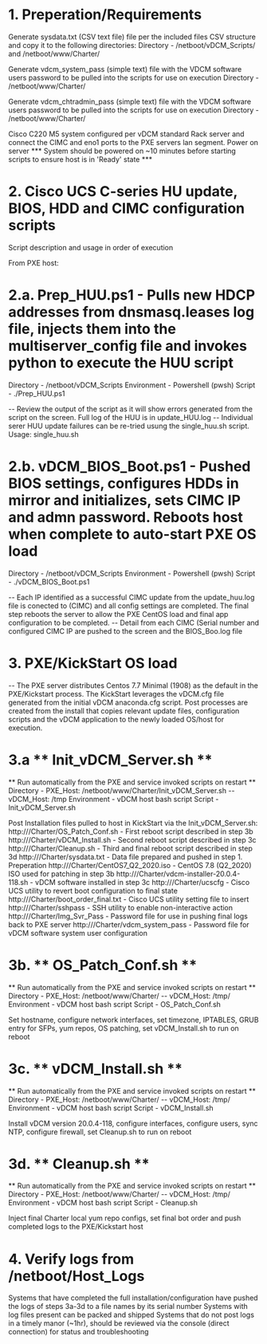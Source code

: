 # 1. Preperation/Requirements
Generate sysdata.txt (CSV text file) file per the included files CSV structure and copy it to the following directories:
Directory - /netboot/vDCM_Scripts/ and /netboot/www/Charter/

Generate vdcm_system_pass (simple text) file with the VDCM software users password to be pulled into the scripts for use on execution
Directory - /netboot/www/Charter/

Generate vdcm_chtradmin_pass (simple text) file with the VDCM software users password to be pulled into the scripts for use on execution
Directory - /netboot/www/Charter/

Cisco C220 M5 system configured per vDCM standard
Rack server and connect the CIMC and eno1 ports to the PXE servers lan segment.
Power on server
*** System should be powered on ~10 minutes before starting scripts to ensure host is in 'Ready' state ***

# 2. Cisco UCS C-series HU update, BIOS, HDD and CIMC configuration scripts
Script description and usage in order of execution

From PXE host:
# 2.a. Prep_HUU.ps1 - Pulls new HDCP addresses from dnsmasq.leases log file, injects them into the multiserver_config file and invokes python to execute the HUU script
Directory - /netboot/vDCM_Scripts
Environment - Powershell (pwsh)
Script - ./Prep_HUU.ps1

-- Review the output of the script as it will show errors generated from the script on the screen.  Full log of the HUU is in update_HUU.log
-- Individual serer HUU update failures can be re-tried usung the single_huu.sh script.  Usage: single_huu.sh <CIMC IP> <PXE server IP>

# 2.b. vDCM_BIOS_Boot.ps1 - Pushed BIOS settings, configures HDDs in mirror and initializes, sets CIMC IP and admn password.  Reboots host when complete to auto-start PXE OS load
Directory - /netboot/vDCM_Scripts
Environment - Powershell (pwsh)
Script - ./vDCM_BIOS_Boot.ps1

-- Each IP identified as a successful CIMC update from the update_huu.log file is conected to (CIMC) and all config settings are completed.  The final step reboots the server to allow the PXE CentOS load and final app configuration to be completed.
-- Detail from each CIMC (Serial number and configured CIMC IP are pushed to the screen and the BIOS_Boo.log file

# 3. PXE/KickStart OS load
-- The PXE server distributes Centos 7.7 Minimal (1908) as the default in the PXE/Kickstart process.  The KickStart leverages the vDCM.cfg file generated from the initial vDCM anaconda.cfg script.  Post processes are created from the install that copies relevant update files, configuration scripts and the vDCM application to the newly loaded OS/host for execution.

# 3.a ** Init_vDCM_Server.sh **
** Run automatically from the PXE and service invoked scripts on restart **
Directory - PXE_Host: /netboot/www/Charter/Init_vDCM_Server.sh -- vDCM_Host: /tmp
Environment - vDCM host bash script
Script - Init_vDCM_Server.sh

Post Installation files pulled to host in KickStart via the Init_vDCM_Server.sh:
http://<PXE Host>/Charter/OS_Patch_Conf.sh - First reboot script described in step 3b
http://<PXE Host>/Charter/vDCM_Install.sh - Second reboot script described in step 3c
http://<PXE Host>/Charter/Cleanup.sh - Third and final reboot script described in step 3d
http://<PXE Host>/Charter/sysdata.txt - Data file prepared and pushed in step 1. Preperation
http://<PXE Host>/Charter/CentOS7_Q2_2020.iso - CentOS 7.8 (Q2_2020) ISO used for patching in step 3b
http://<PXE Host>/Charter/vdcm-installer-20.0.4-118.sh - vDCM software installed in step 3c
http://<PXE Host>/Charter/ucscfg - Cisco UCS utility to revert boot configuration to final state
http://<PXE Host>/Charter/boot_order_final.txt - Cisco UCS utility setting file to insert
http://<PXE Host>/Charter/sshpass - SSH utility to enable non-interactive action
http://<PXE Host>/Charter/Img_Svr_Pass - Password file for use in pushing final logs back to PXE server
http://<PXE Host>/Charter/vdcm_system_pass - Password file for vDCM software system user configuration

# 3b. ** OS_Patch_Conf.sh **
** Run automatically from the PXE and service invoked scripts on restart **
Directory - PXE_Host: /netboot/www/Charter/ -- vDCM_Host: /tmp/
Environment - vDCM host bash script
Script - OS_Patch_Conf.sh

Set hostname, configure network interfaces, set timezone, IPTABLES, GRUB entry for SFPs, yum repos, OS patching, set vDCM_Install.sh to run on reboot

# 3c. ** vDCM_Install.sh **
** Run automatically from the PXE and service invoked scripts on restart **
Directory - PXE_Host: /netboot/www/Charter/ -- vDCM_Host: /tmp/
Environment - vDCM host bash script
Script - vDCM_Install.sh

Install vDCM version 20.0.4-118, configure interfaces, configure users, sync NTP, configure firewall, set Cleanup.sh to run on reboot

# 3d. ** Cleanup.sh **
** Run automatically from the PXE and service invoked scripts on restart **
Directory - PXE_Host: /netboot/www/Charter/ -- vDCM_Host: /tmp/
Environment - vDCM host bash script
Script - Cleanup.sh

Inject final Charter local yum repo configs, set final bot order and push completed logs to the PXE/Kickstart host

# 4. Verify logs from /netboot/Host_Logs
Systems that have completed the full installation/configuration have pushed the logs of steps 3a-3d to a file names by its serial number
Systems with log files present can be packed and shipped
Systems that do not post logs in a timely manor (~1hr), should be reviewed via the console (direct connection) for status and troubleshooting
